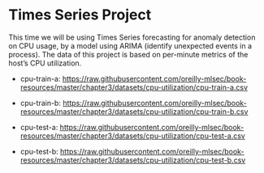 # Times Series Project

This time we will be using Times Series forecasting for anomaly detection on CPU usage, by a model using ARIMA (identify unexpected events in a process). The data of this project is based on per-minute metrics of the host’s CPU utilization.

- cpu-train-a: https://raw.githubusercontent.com/oreilly-mlsec/book-resources/master/chapter3/datasets/cpu-utilization/cpu-train-a.csv

- cpu-train-b: https://raw.githubusercontent.com/oreilly-mlsec/book-resources/master/chapter3/datasets/cpu-utilization/cpu-train-b.csv

- cpu-test-a: https://raw.githubusercontent.com/oreilly-mlsec/book-resources/master/chapter3/datasets/cpu-utilization/cpu-test-a.csv

- cpu-test-b: https://raw.githubusercontent.com/oreilly-mlsec/book-resources/master/chapter3/datasets/cpu-utilization/cpu-test-b.csv